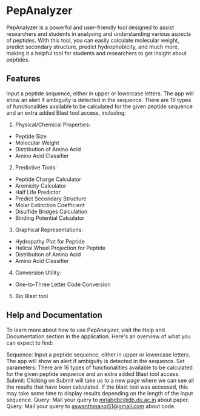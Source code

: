 # PepAnalyzer
PepAnalyzer is a powerful and user-friendly tool designed to assist researchers and students in analysing and understanding various aspects of peptides. With this tool, you can easily calculate molecular weight, predict secondary structure, predict hydrophobicity, and much more, making it a helpful tool for students and researchers to get insight about peptides.

## Features
Input a peptide sequence, either in upper or lowercase letters. The app will show an alert if ambiguity is detected in the sequence.
There are 16 types of functionalities available to be calculated for the given peptide sequence and an extra added Blast tool access, including:
1. Physical/Chemical Properties:
  - Peptide Size
  - Molecular Weight
  - Distribution of Amino Acid
  - Amino Acid Classifier
2. Predictive Tools:
 - Peptide Charge Calculator
 - Aromicity Calculator
 - Half Life Predictor
 - Predict Secondary Structure
 - Molar Extinction Coefficient
 - Disulfide Bridges Calculation
 - Binding Potential Calculator
3. Graphical Representations:
 - Hydropathy Plot for Peptide
 - Helical Wheel Projection for Peptide
 - Distribution of Amino Acid
 - Amino Acid Classifier
4. Conversion Utility:
 - One-to-Three Letter Code Conversion
5. Bio Blast tool

## Help and Documentation
To learn more about how to use PepAnalyzer, visit the Help and Documentation section in the application. Here's an overview of what you can expect to find:

Sequence: Input a peptide sequence, either in upper or lowercase letters. The app will show an alert if ambiguity is detected in the sequence.
Set parameters: There are 16 types of functionalities available to be calculated for the given peptide sequence and an extra added Blast tool access.
Submit: Clicking on Submit will take us to a new page where we can see all the results that have been calculated. If the blast tool was accessed, this may take some time to display results depending on the length of the input sequence.
Query: Mail your query to [mrlabdbc@db.du.ac.in](mailto:mrlabdbc@db.du.ac.in) about paper.
Query: Mail your query to [aswanthmanoj51@gmail.com](mailto:aswanthmanoj51@gmail.com) about code.
